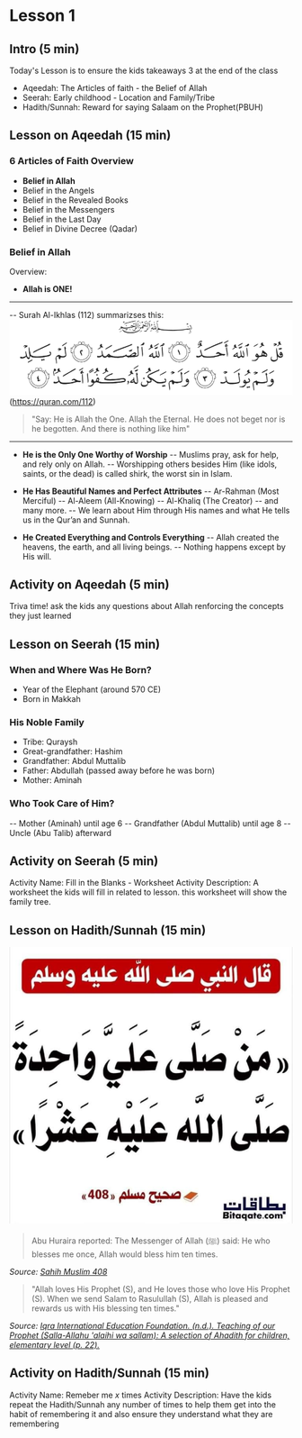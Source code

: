 # Lesson 1

## Intro (5 min)
Today's Lesson is to ensure the kids takeaways 3 at the end of the class
- Aqeedah: The Articles of faith - the Belief of Allah 
- Seerah: Early childhood - Location and Family/Tribe
- Hadith/Sunnah: Reward for saying Salaam on the Prophet(PBUH)


## Lesson on Aqeedah (15 min)

### 6 Articles of Faith Overview
- **Belief in Allah**
- Belief in the Angels
- Belief in the Revealed Books
- Belief in the Messengers
- Belief in the Last Day
- Belief in Divine Decree (Qadar)

### Belief in Allah

Overview:
- **Allah is ONE!**
---------------------------------------
-- Surah Al-Ikhlas (112) summarizses this:
![surah-al-ikhlas](./images/surah-al-ikhlas.png)(https://quran.com/112)
 > "Say: He is Allah the One. Allah the Eternal. He does not beget nor is he begotten. And there is nothing like him"
----------------------------------------
- **He is the Only One Worthy of Worship**
-- Muslims pray, ask for help, and rely only on Allah.
-- Worshipping others besides Him (like idols, saints, or the dead) is called shirk, the worst sin in Islam.

- **He Has Beautiful Names and Perfect Attributes**
-- Ar-Rahman (Most Merciful) 
-- Al-Aleem (All-Knowing) 
-- Al-Khaliq (The Creator) 
-- and many more.
-- We learn about Him through His names and what He tells us in the Qur’an and Sunnah.

- **He Created Everything and Controls Everything**
-- Allah created the heavens, the earth, and all living beings.
-- Nothing happens except by His will.

## Activity on Aqeedah (5 min)
Triva time! ask the kids any questions about Allah renforcing the concepts they just learned


## Lesson on Seerah (15 min)

### When and Where Was He Born?
- Year of the Elephant (around 570 CE)
- Born in Makkah

### His Noble Family
- Tribe: Quraysh
- Great-grandfather: Hashim
- Grandfather: Abdul Muttalib
- Father: Abdullah (passed away before he was born)
- Mother: Aminah

### Who Took Care of Him?
-- Mother (Aminah) until age 6
-- Grandfather (Abdul Muttalib) until age 8
-- Uncle (Abu Talib) afterward

## Activity on Seerah (5 min)
Activity Name: Fill in the Blanks - Worksheet
Activity Description: A worksheet the kids will fill in related to lesson. this worksheet will show the family tree.


## Lesson on Hadith/Sunnah (15 min)

![Sahih_muslim_408](./images/shahih_mulsim_408.jpg)

>Abu Huraira reported: The Messenger of Allah (ﷺ) said: He who blesses me once, Allah would bless him ten times.

*Source: [Sahih Muslim 408](https://sunnah.com/muslim:408)*


>"Allah loves His Prophet (S), and He loves those who love His Prophet (S). When we send Salam to Rasulullah (S), Allah is pleased and rewards us with His blessing ten times."

*Source: [Iqra International Education Foundation. (n.d.). Teaching of our Prophet (Salla-Allahu 'alaihi wa sallam): A selection of Ahadith for children, elementary level (p. 22).](https://www.iqra.org/products/teachings-of-our-prophet-ahadi?_pos=1&_psq=teaching+of+our&_ss=e&_v=1.0)*

## Activity on Hadith/Sunnah (15 min)
Activity Name: Remeber me _x_ times
Activity Description: Have the kids repeat the Hadith/Sunnah any number of times to help them get into the habit of remembering it and also ensure they understand what they are remembering 

